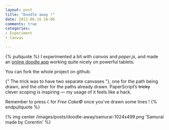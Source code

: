 ```yaml
---
layout: post
title: "Doodle away !"
date: 2012-06-16 16:06
comments: true
categories:
- Experiment
- Canvas

---
```


{% pullquote %}
I experimented a bit with _canvas_ and _paper.js_, and made an [online doodle app](http://antoine.goutenoir.com/contact)
working quite nicely on powerful tablets.

You can fork the whole project on github.

{" The trick was to have two separate canvases "}, one for the path being drawn, and the other for the paths already drawn.
PaperScript’s ~~tricky~~ clever scoping is inspiring — my usage of it feels like a hack.

Remember to press `C` for _Free Cake&copy;_ once you've drawn some lines !
{% endpullquote %}

{% img center /images/posts/doodle-away/samurai-1024x499.png 'Samuraï made by Corentin' %}


